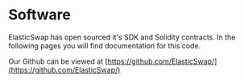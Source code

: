 # Software

ElasticSwap has open sourced it's SDK and Solidity contracts. In the following pages you will find documentation for this code.

Our Github can be viewed at [https://github.com/ElasticSwap/](https://github.com/ElasticSwap/)

